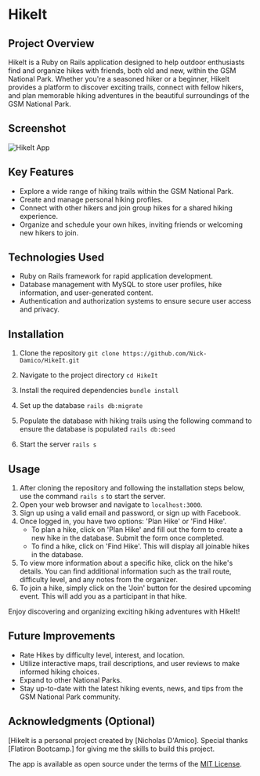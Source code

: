 # HikeIt

## Project Overview
HikeIt is a Ruby on Rails application designed to help outdoor enthusiasts find and organize hikes with friends, both old and new, within the GSM National Park. Whether you're a seasoned hiker or a beginner, HikeIt provides a platform to discover exciting trails, connect with fellow hikers, and plan memorable hiking adventures in the beautiful surroundings of the GSM National Park.

## Screenshot
![HikeIt App](https://github.com/Nick-Damico/HikeIt/assets/19657584/35c2709c-ed2f-41ed-9de3-888dd89da65e)

## Key Features
- Explore a wide range of hiking trails within the GSM National Park.
- Create and manage personal hiking profiles.
- Connect with other hikers and join group hikes for a shared hiking experience.
- Organize and schedule your own hikes, inviting friends or welcoming new hikers to join.

## Technologies Used
- Ruby on Rails framework for rapid application development.
- Database management with MySQL to store user profiles, hike information, and user-generated content.
- Authentication and authorization systems to ensure secure user access and privacy.

## Installation
1. Clone the repository
`git clone https://github.com/Nick-Damico/HikeIt.git`

2. Navigate to the project directory
`cd HikeIt`

3. Install the required dependencies
`bundle install`

4. Set up the database
`rails db:migrate`

5. Populate the database with hiking trails using the following command to ensure the database is populated
`rails db:seed`

6. Start the server
`rails s`

## Usage

1. After cloning the repository and following the installation steps below, use the command `rails s` to start the server.
2. Open your web browser and navigate to `localhost:3000`.
3. Sign up using a valid email and password, or sign up with Facebook.
4. Once logged in, you have two options: 'Plan Hike' or 'Find Hike'.
   - To plan a hike, click on 'Plan Hike' and fill out the form to create a new hike in the database. Submit the form once completed.
   - To find a hike, click on 'Find Hike'. This will display all joinable hikes in the database.
5. To view more information about a specific hike, click on the hike's details. You can find additional information such as the trail route, difficulty level, and any notes from the organizer.
6. To join a hike, simply click on the 'Join' button for the desired upcoming event. This will add you as a participant in that hike.

Enjoy discovering and organizing exciting hiking adventures with HikeIt!

## Future Improvements
- Rate Hikes by difficulty level, interest, and location.
- Utilize interactive maps, trail descriptions, and user reviews to make informed hiking choices.
- Expand to other National Parks.
- Stay up-to-date with the latest hiking events, news, and tips from the GSM National Park community.

## Acknowledgments (Optional)
[HikeIt is a personal project created by [Nicholas D'Amico]. Special thanks [Flatiron Bootcamp.] for giving me the skills to build this project.

The app is available as open source under the terms of the [MIT License](https://github.com/Nick-Damico/HikeIt/blob/master/LICENSE).
